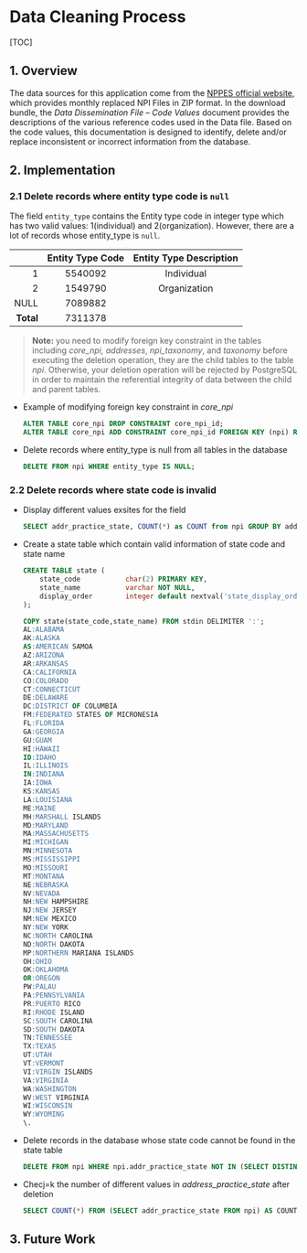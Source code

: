 # Data Cleaning Process

[TOC]

## 1. Overview

The data sources for this application come from the [NPPES official website](https://download.cms.gov/nppes/NPI_Files.html), which provides monthly replaced NPI Files in ZIP format. In the download bundle, the *Data Dissemination File – Code Values* document provides the descriptions of the various reference codes used in the Data file. Based on the code values, this documentation is designed to identify, delete and/or replace inconsistent or incorrect information from the database.

## 2. Implementation

### 2.1 Delete records where entity type code is `null`

The field `entity_type` contains the Entity type code in integer type which has two valid values: 1(individual) and 2(organization). However, there are a lot of records whose entity_type is `null`.

|           | Entity Type Code | Entity Type Description |
| --------: | :--------------: | :---------------------: |
|         1 |     5540092      |       Individual        |
|         2 |     1549790      |      Organization       |
|      NULL |     7089882      |                         |
| **Total** |     7311378      |                         |

> **Note:** you need to modify foreign key constraint in the tables including *core_npi,* *addresses*, *npi_taxonomy*, and *taxonomy* before executing the deletion operation, they are the child tables to the table *npi*. Otherwise, your deletion operation will be rejected by PostgreSQL in order to maintain the referential integrity of data between the child and parent tables.

- Example of modifying foreign key constraint in *core_npi*

  ```sql
  ALTER TABLE core_npi DROP CONSTRAINT core_npi_id;
  ALTER TABLE core_npi ADD CONSTRAINT core_npi_id FOREIGN KEY (npi) REFERENCES npi(npi) ON UPDATE CASCADE ON DELETE CASCADE;
  ```

- Delete records where entity_type is null from all tables in the database

  ```sql
  DELETE FROM npi WHERE entity_type IS NULL;
  ```

### 2.2 Delete records where state code is invalid

- Display different values exsites for the field 

  ```sql
  SELECT addr_practice_state, COUNT(*) as COUNT from npi GROUP BY addr_practice_state;
  ```

- Create a state table which contain valid information of state code and state name

  ```sql
  CREATE TABLE state (
      state_code           char(2) PRIMARY KEY,
      state_name           varchar NOT NULL,
      display_order        integer default nextval('state_display_order_seq')
  ); 
  
  COPY state(state_code,state_name) FROM stdin DELIMITER ':';
  AL:ALABAMA
  AK:ALASKA
  AS:AMERICAN SAMOA
  AZ:ARIZONA
  AR:ARKANSAS
  CA:CALIFORNIA
  CO:COLORADO
  CT:CONNECTICUT
  DE:DELAWARE
  DC:DISTRICT OF COLUMBIA
  FM:FEDERATED STATES OF MICRONESIA
  FL:FLORIDA
  GA:GEORGIA
  GU:GUAM
  HI:HAWAII
  ID:IDAHO
  IL:ILLINOIS
  IN:INDIANA
  IA:IOWA
  KS:KANSAS
  LA:LOUISIANA
  ME:MAINE
  MH:MARSHALL ISLANDS
  MD:MARYLAND
  MA:MASSACHUSETTS
  MI:MICHIGAN
  MN:MINNESOTA
  MS:MISSISSIPPI
  MO:MISSOURI
  MT:MONTANA
  NE:NEBRASKA
  NV:NEVADA
  NH:NEW HAMPSHIRE
  NJ:NEW JERSEY
  NM:NEW MEXICO
  NY:NEW YORK
  NC:NORTH CAROLINA
  ND:NORTH DAKOTA
  MP:NORTHERN MARIANA ISLANDS
  OH:OHIO
  OK:OKLAHOMA
  OR:OREGON
  PW:PALAU
  PA:PENNSYLVANIA
  PR:PUERTO RICO
  RI:RHODE ISLAND
  SC:SOUTH CAROLINA
  SD:SOUTH DAKOTA
  TN:TENNESSEE
  TX:TEXAS
  UT:UTAH
  VT:VERMONT
  VI:VIRGIN ISLANDS
  VA:VIRGINIA
  WA:WASHINGTON
  WV:WEST VIRGINIA
  WI:WISCONSIN
  WY:WYOMING
  \.
  ```
  
- Delete records in the database whose state code cannot be found in the state table

  ```sql
  DELETE FROM npi WHERE npi.addr_practice_state NOT IN (SELECT DISTINCT(state_code) FROM state); 
  ```

  [1]: https://stackoverflow.com/questions/15959061/delete-records-which-do-not-have-a-match-in-another-
  [2]: https://stackoverflow.com/questions/21426630/different-between-not-in-and-not-exists-in-postgres-sql
  [3]: https://linuxhint.com/count-unique-values-postgresql/

- Checj=k the number of different values in *address_practice_state* after deletion 

  ```sql
  SELECT COUNT(*) FROM (SELECT addr_practice_state FROM npi) AS COUNTS;
  ```

  [1]: https://linuxhint.com/count-unique-values-postgresql/

  

## 3. Future Work